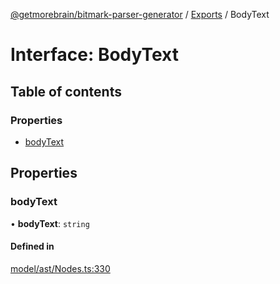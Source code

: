 [@getmorebrain/bitmark-parser-generator](../API.md) / [Exports](../modules.md) / BodyText

# Interface: BodyText

## Table of contents

### Properties

- [bodyText](BodyText.md#bodyText)

## Properties

### bodyText

• **bodyText**: `string`

#### Defined in

[model/ast/Nodes.ts:330](https://github.com/getMoreBrain/bitmark-parser-generator/blob/b82d7bf/src/model/ast/Nodes.ts#L330)

